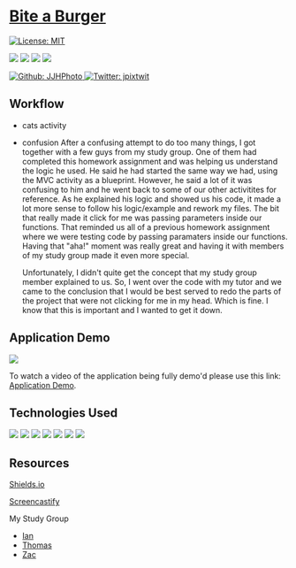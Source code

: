 # [Bite a Burger](...)

[![License: MIT](https://img.shields.io/badge/License-MIT-yellow.svg)](https://opensource.org/licenses/MIT)

<p>
    <img src="https://img.shields.io/github/repo-size/JJHPhoto/biteaburger" />
    <img src="https://img.shields.io/github/languages/top/JJHPhoto/biteaburger"  />
    <img src="https://img.shields.io/github/issues/JJHPhoto/biteaburger" />
    <img src="https://img.shields.io/github/last-commit/JJHPhoto/biteaburger" >
</p>
<p>
    <a href="https://github.com/JJHPhoto">
        <img alt="Github: JJHPhoto" src="https://img.shields.io/github/followers/JJHPhoto ?style=social" target="_blank" />
    </a>
    <a href="https://twitter.com/jpixtwit">
        <img alt="Twitter: jpixtwit" src="https://img.shields.io/twitter/follow/jpixtwit.svg?style=social" target="_blank" />
    </a>
</p>

## Workflow

- cats activity
- confusion
  After a confusing attempt to do too many things, I got together with a few guys from my study group. One of them had completed this homework assignment and was helping us understand the logic he used. He said he had started the same way we had, using the MVC activity as a blueprint. However, he said a lot of it was confusing to him and he went back to some of our other activitites for reference. As he explained his logic and showed us his code, it made a lot more sense to follow his logic/example and rework my files. The bit that really made it click for me was passing parameters inside our functions. That reminded us all of a previous homework assignment where we were testing code by passing paramaters inside our functions. Having that "aha!" moment was really great and having it with members of my study group made it even more special.

  Unfortunately, I didn't quite get the concept that my study group member explained to us. So, I went over the code with my tutor and we came to the conclusion that I would be best served to redo the parts of the project that were not clicking for me in my head. Which is fine. I know that this is important and I wanted to get it down.

## Application Demo

![](...)

To watch a video of the application being fully demo'd please use this link: [Application Demo](...).

## Technologies Used

<p>
  <img src="https://img.shields.io/badge/Javascript-yellow" />
  <img src="https://img.shields.io/badge/HTML-orange" />
  <img src="https://img.shields.io/badge/-node.js-green" />
  <img src="https://img.shields.io/badge/-mysql-lightgrey" />
  <img src="https://img.shields.io/badge/-handlebars-yellowgreen" />
  <img src="https://img.shields.io/badge/-express-9cf" />
  <img src="https://img.shields.io/badge/-css-success" />

</p>

## Resources

[Shields.io](https://shields.io/)

[Screencastify](https://www.screencastify.com/)

My Study Group

- [Ian](https://github.com/Ianaac27)
- [Thomas](https://github.com/Tskading)
- [Zac](https://github.com/themancalledzac)
